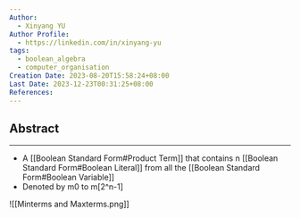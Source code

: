 ```yaml
---
Author:
  - Xinyang YU
Author Profile:
  - https://linkedin.com/in/xinyang-yu
tags:
  - boolean_algebra
  - computer_organisation
Creation Date: 2023-08-20T15:58:24+08:00
Last Date: 2023-12-23T00:31:25+08:00
References: 
---
```

## Abstract
---
- A [[Boolean Standard Form#Product Term]] that contains n [[Boolean Standard Form#Boolean Literal]] from all the [[Boolean Standard Form#Boolean Variable]]
- Denoted by m0 to m[2^n-1]

![[Minterms and Maxterms.png]]
